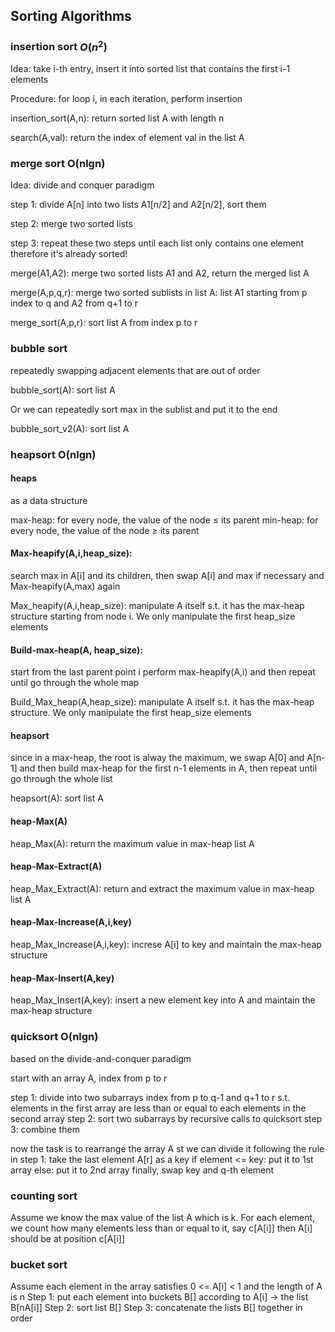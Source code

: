 ## Sorting Algorithms

### insertion sort $O(n^2)$
Idea: take i-th entry, insert it into sorted list that contains the first i-1 elements

Procedure: for loop i, in each iteration, perform insertion

insertion_sort(A,n): return sorted list A with length n

search(A,val): return the index of element val in the list A

### merge sort O(nlgn)

Idea: divide and conquer paradigm

step 1: divide A[n] into two lists A1[n/2] and A2[n/2], sort them

step 2: merge two sorted lists

step 3: repeat these two steps until each list only contains one element therefore it's already sorted! 

merge(A1,A2): merge two sorted lists A1 and A2, return the merged list A

merge(A,p,q,r): merge two sorted sublists in list A: list A1 starting from p index to q and A2 from q+1 to r

merge_sort(A,p,r): sort list A from index p to r  


### bubble sort 

repeatedly swapping adjacent elements that are out of order

bubble_sort(A): sort list A

Or we can repeatedly sort max in the sublist and put it to the end

bubble_sort_v2(A): sort list A

### heapsort O(nlgn) 

#### heaps 
as a data structure

max-heap: for every node, the value of the node $\le$ its parent
min-heap: for every node, the value of the node $\ge$ its parent


#### Max-heapify(A,i,heap_size): 

search max in A[i] and its children, then swap A[i] and max if necessary and Max-heapify(A,max) again

Max_heapify(A,i,heap_size): manipulate A itself s.t. it has the max-heap structure starting from node i. We only manipulate the first heap_size elements


#### Build-max-heap(A, heap_size):
start from the last parent point i 
perform max-heapify(A,i) and then repeat until go through the whole map

Build_Max_heap(A,heap_size): manipulate A itself s.t. it has the max-heap structure. We only manipulate the first heap_size elements


#### heapsort
since in a max-heap, the root is alway the maximum, we swap A[0] and A[n-1] and then build max-heap for the first n-1 elements in A, then repeat until go through the whole list

heapsort(A): sort list A

#### heap-Max(A)
heap_Max(A): return the maximum value in max-heap list A

#### heap-Max-Extract(A)
heap_Max_Extract(A): return and extract the maximum value in max-heap list A


#### heap-Max-Increase(A,i,key)
heap_Max_Increase(A,i,key): increse A[i] to key and maintain the max-heap structure


#### heap-Max-Insert(A,key)
heap_Max_Insert(A,key): insert a new element key into A and maintain the max-heap structure


### quicksort O(nlgn)

based on the divide-and-conquer paradigm

start with an array A, index from p to r

step 1: divide into two subarrays index from p to q-1 and q+1 to r s.t. elements in the first array are less than or equal to each elements in the second array
step 2: sort two subarrays by recursive calls to quicksort
step 3: combine them 

now the task is to rearrange the array A st we can divide it following the rule in step 1: 
take the last element A[r] as a key 
if element <= key: put it to 1st array
else: put it to 2nd array
finally, swap key and q-th element

### counting sort

Assume we know the max value of the list A which is k.
For each element, we count how many elements less than or equal to it, say c[A[i]]
then A[i] should be at position c[A[i]]


### bucket sort

Assume each element in the array satisfies 0  <= A[i] < 1 and the length of A is n 
Step 1: put each element into buckets B[] according to A[i] -> the list B[nA[i]]
Step 2: sort list B[]
Step 3: concatenate the lists B[] together in order

